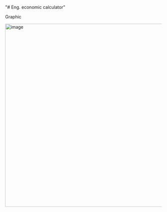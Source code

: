 "# Eng. economic calculator" 

Graphic

<img width="989" height="590" alt="image" src="https://github.com/user-attachments/assets/d7685434-762c-4ef1-a372-518a0ed954c9" />
